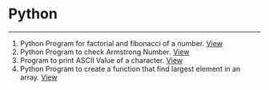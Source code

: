 # Python
---
1. Python Program for factorial and fibonacci of a number. [View](https://github.com/spignelon/python/blob/main/facfibo.py)
2. Python Program to check Armstrong Number. [View](https://github.com/spignelon/python/blob/main/armstrong.py)
3. Program to print ASCII Value of a character. [View](https://github.com/spignelon/python/blob/main/ascii.py)
4. Python Program to create a function that find largest element in an array. [View]()